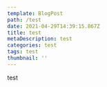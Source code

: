 ```yaml
---
template: BlogPost
path: /test
date: 2021-04-29T14:39:15.867Z
title: test
metaDescription: test
categories: test
tags: test
thumbnail: ''
---
```

test
